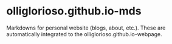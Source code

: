 # olliglorioso.github.io-mds
Markdowns for personal website (blogs, about, etc.). These are automatically integrated to the olliglorioso.github.io-webpage.
